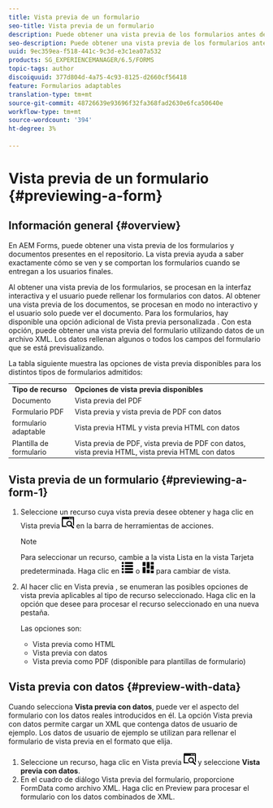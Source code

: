 ```yaml
---
title: Vista previa de un formulario
seo-title: Vista previa de un formulario
description: Puede obtener una vista previa de los formularios antes de publicarlos o activarlos para asegurarse de que cumplen las expectativas. Las opciones de vista previa pueden variar según los tipos de formulario admitidos.
seo-description: Puede obtener una vista previa de los formularios antes de publicarlos o activarlos para asegurarse de que cumplen las expectativas. Las opciones de vista previa pueden variar según los tipos de formulario admitidos.
uuid: 9ec359ea-f518-441c-9c3d-e3c1ea07a532
products: SG_EXPERIENCEMANAGER/6.5/FORMS
topic-tags: author
discoiquuid: 377d804d-4a75-4c93-8125-d2660cf56418
feature: Formularios adaptables
translation-type: tm+mt
source-git-commit: 48726639e93696f32fa368fad2630e6fca50640e
workflow-type: tm+mt
source-wordcount: '394'
ht-degree: 3%

---
```



# Vista previa de un formulario {#previewing-a-form}

## Información general {#overview}

En AEM Forms, puede obtener una vista previa de los formularios y documentos presentes en el repositorio. La vista previa ayuda a saber exactamente cómo se ven y se comportan los formularios cuando se entregan a los usuarios finales.

Al obtener una vista previa de los formularios, se procesan en la interfaz interactiva y el usuario puede rellenar los formularios con datos. Al obtener una vista previa de los documentos, se procesan en modo no interactivo y el usuario solo puede ver el documento. Para los formularios, hay disponible una opción adicional de Vista previa personalizada . Con esta opción, puede obtener una vista previa del formulario utilizando datos de un archivo XML. Los datos rellenan algunos o todos los campos del formulario que se está previsualizando.

La tabla siguiente muestra las opciones de vista previa disponibles para los distintos tipos de formularios admitidos:

<table>
 <tbody>
  <tr>
   <td><strong>Tipo de recurso</strong><br /> </td>
   <td><strong>Opciones de vista previa disponibles</strong><br /> </td>
  </tr>
  <tr>
   <td>Documento</td>
   <td>Vista previa del PDF</td>
  </tr>
  <tr>
   <td>Formulario PDF</td>
   <td>Vista previa y vista previa de PDF con datos<br /> </td>
  </tr>
  <tr>
   <td>formulario adaptable</td>
   <td>Vista previa HTML y vista previa HTML con datos</td>
  </tr>
  <tr>
   <td>Plantilla de formulario</td>
   <td>Vista previa de PDF, vista previa de PDF con datos, vista previa HTML, vista previa HTML con datos<br /> </td>
  </tr>
 </tbody>
</table>

## Vista previa de un formulario {#previewing-a-form-1}

1. Seleccione un recurso cuya vista previa desee obtener y haga clic en Vista previa ![aem6forms_preview](assets/aem6forms_preview.png) en la barra de herramientas de acciones.

   >[!NOTE]
   >
   >Para seleccionar un recurso, cambie a la vista Lista en la vista Tarjeta predeterminada. Haga clic en ![aem6forms_viewlist](assets/aem6forms_viewlist.png) o ![aem6forms_viewcard](assets/aem6forms_viewcard.png) para cambiar de vista.

1. Al hacer clic en Vista previa , se enumeran las posibles opciones de vista previa aplicables al tipo de recurso seleccionado. Haga clic en la opción que desee para procesar el recurso seleccionado en una nueva pestaña.

   Las opciones son:

   * Vista previa como HTML
   * Vista previa con datos
   * Vista previa como PDF (disponible para plantillas de formulario)

## Vista previa con datos {#preview-with-data}

Cuando selecciona **Vista previa con datos**, puede ver el aspecto del formulario con los datos reales introducidos en él. La opción Vista previa con datos permite cargar un XML que contenga datos de usuario de ejemplo. Los datos de usuario de ejemplo se utilizan para rellenar el formulario de vista previa en el formato que elija.

1. Seleccione un recurso, haga clic en Vista previa ![aem6forms_preview](assets/aem6forms_preview.png) y seleccione **Vista previa con datos**.
1. En el cuadro de diálogo Vista previa del formulario, proporcione FormData como archivo XML. Haga clic en Preview para procesar el formulario con los datos combinados de XML.

